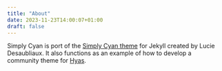 ```yaml
---
title: "About"
date: 2023-11-23T14:00:07+01:00
draft: false
---
```


Simply Cyan is port of the [Simply Cyan theme](https://github.com/PQuod/simply-cyan-theme) for Jekyll created by Lucie Desaubliaux. It also functions as an example of how to develop a community theme for [Hyas](https://gethyas.com/).
